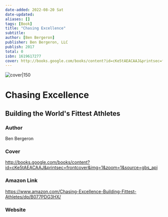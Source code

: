 ```yaml
---
date-added: 2022-08-20 Sat
date-updated: 
aliases: []
tags: [Book]
title: "Chasing Excellence"
subtitle: 
author: [Ben Bergeron]
publisher: Ben Bergeron, LLC
publish: 2017
total: 0
isbn: 1619617277 
cover: http://books.google.com/books/content?id=cKe5tAEACAAJ&printsec=frontcover&img=1&zoom=1&source=gbs_api
---
```


![cover|150](http://books.google.com/books/content?id=cKe5tAEACAAJ&printsec=frontcover&img=1&zoom=1&source=gbs_api)
# Chasing Excellence
## Building the World's Fittest Athletes

### Author
Ben Bergeron

### Cover
http://books.google.com/books/content?id=cKe5tAEACAAJ&printsec=frontcover&img=1&zoom=1&source=gbs_api

### Amazon Link
https://www.amazon.com/Chasing-Excellence-Building-Fittest-Athletes/dp/B077PDG3HX/


### Website